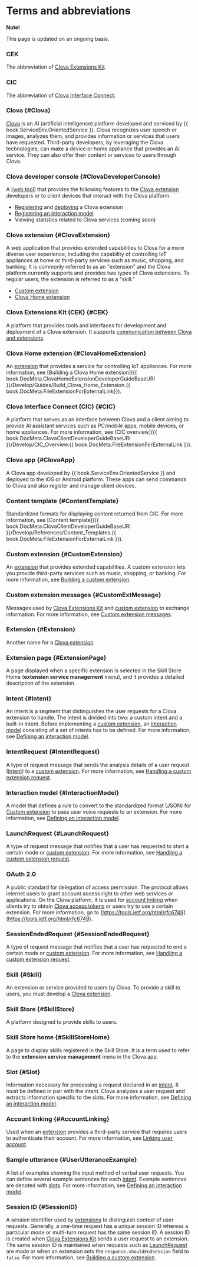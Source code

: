 <!-- Note! This content includes shared parts. Therefore, when you update this file, you should beware of synchronization. -->

<!-- Start of the shared content: Glossary -->

# Terms and abbreviations

<div class="note">
  <p><strong>Note!</strong></p>
  <p>This page is updated on an ongoing basis.</p>
</div>

### CEK
The abbreviation of [Clova Extensions Kit](#CEK).

### CIC
The abbreviation of [Clova Interface Connect](#CIC).

### Clova {#Clova}
[Clova](https://clova.ai) is an AI (artificial intelligence) platform developed and serviced by {{ book.ServiceEnv.OrientedService }}. Clova recognizes user speech or images, analyzes them, and provides information or services that users have requested. Third-party developers, by leveraging the Clova technologies, can make a device or home appliance that provides an AI service. They can also offer their content or services to users through Clova.

### Clova developer console {#ClovaDeveloperConsole}
A <a target="_blank" href="{{ book.ServiceEnv.DeveloperConsoleURI }}">[web tool]</a> that provides the following features to the [Clova extension](#ClovaExtension) developers or to client devices that interact with the Clova platform.
* [Registering](/DevConsole/Guides/Register_Custom_Extension.md) and [deploying](/DevConsole/Guides/Deploy_Custom_Extension.md) a Clova extension
* [Registering an interaction model](/DevConsole/Guides/Register_Interaction_Model.md)
* Viewing statistics related to Clova services (coming soon)

### Clova extension {#ClovaExtension}
A web application that provides extended capabilities to Clova for a more diverse user experience, including the capability of controlling IoT appliances at home or third-party services such as music, shopping, and banking. It is commonly referred to as an "extension" and the Clova platform currently supports and provides two types of Clova extensions. To regular users, the extension is referred to as a "skill."
* [Custom extension](#CustomExtension)
* [Clova Home extension](#ClovaHomeExtension)

### Clova Extensions Kit (CEK) {#CEK}
A platform that provides tools and interfaces for development and deployment of a Clova extension. It supports [communication between Clova and extensions](/Develop/CEK_Overview.md).

### Clova Home extension {#ClovaHomeExtension}
An [extension](#ClovaExtension) that provides a service for controlling IoT appliances. For more information, see [Building a Clova Home extension]({{ book.DocMeta.ClovaHomeExtensionDeveloperGuideBaseURI }}/Develop/Guides/Build_Clova_Home_Extension.{{ book.DocMeta.FileExtensionForExternalLink}}).

### Clova Interface Connect (CIC) {#CIC}
A platform that serves as an interface between Clova and a client aiming to provide AI assistant services such as PC/mobile apps, mobile devices, or home appliances. For more information, see [CIC overview]({{ book.DocMeta.ClovaClientDeveloperGuideBaseURI }}/Develop/CIC_Overview.{{ book.DocMeta.FileExtensionForExternalLink }}).

### Clova app {#ClovaApp}

A Clova app developed by {{ book.ServiceEnv.OrientedService }} and deployed to the iOS or Android platform. These apps can send commands to Clova and also register and manage client devices.

### Content template {#ContentTemplate}
Standardized formats for displaying content returned from CIC. For more information, see [Content template]({{ book.DocMeta.ClovaClientDeveloperGuideBaseURI }}/Develop/References/Content_Templates.{{ book.DocMeta.FileExtensionForExternalLink }}).

### Custom extension {#CustomExtension}
An [extension](#ClovaExtension) that provides extended capabilities. A custom extension lets you provide third-party services such as music, shopping, or banking. For more information, see [Building a custom extension](/Develop/Guides/Build_Custom_Extension.md).

### Custom extension messages {#CustomExtMessage}
Messages used by [Clova Extensions Kit](#CEK) and [custom extension](#CustomExtension) to exchange information. For more information, see [Custom extension messages](/Develop/References/Custom_Extension_Message.md).

### Extension {#Extension}
Another name for a [Clova extension](#ClovaExtension)

### Extension page {#ExtensionPage}

A page displayed when a specific extension is selected in the Skill Store Home (**extension service management** menu), and it provides a detailed description of the extension.

### Intent {#Intent}
An intent is a segment that distinguishes the user requests for a Clova extension to handle. The intent is divided into two: a custom intent and a built-in intent. Before implementing a [custom extension](#CustomExtension), an [interaction model](#InteractionModel) consisting of a set of intents has to be defined. For more information, see [Defining an interaction model](/Design/Design_Custom_Extension.md#DefineInteractionModel).

### IntentRequest {#IntentRequest}

A type of request message that sends the analysis details of a user request ([Intent](#Intent)) to a [custom extension](#CustomExtension). For more information, see [Handling a custom extension request](/Develop/Guides/Build_Custom_Extension.md#HandleCustomExtensionRequest).

### Interaction model {#InteractionModel}
A model that defines a rule to convert to the standardized format (JSON) for [Custom extension](#CustomExtension) to pass user voice requests to an extension. For more information, see [Defining an interaction model](/Design/Design_Custom_Extension.md#DefineInteractionModel).

### LaunchRequest {#LaunchRequest}
A type of request message that notifies that a user has requested to start a certain mode or [custom extension](#CustomExtension). For more information, see [Handling a custom extension request](/Develop/Guides/Build_Custom_Extension.md#HandleCustomExtensionRequest).

### OAuth 2.0
A public standard for delegation of access permission. The protocol allows internet users to grant account access right to other web services or applications. On the Clova platform, it is used for [account linking](/Develop/Guides/Link_User_Account.md) when clients try to obtain [Clova access tokens](#ClovaAccessToken) or users try to use a certain extension. For more information, go to [https://tools.ietf.org/html/rfc6749](https://tools.ietf.org/html/rfc6749).

### SessionEndedRequest {#SessionEndedRequest}
A type of request message that notifies that a user has requested to end a certain mode or [custom extension](#CustomExtension). For more information, see [Handling a custom extension request](/Develop/Guides/Build_Custom_Extension.md#HandleCustomExtensionRequest).

### Skill {#Skill}

An extension or service provided to users by Clova. To provide a skill to users, you must develop a [Clova extension](#ClovaExtension).

### Skill Store {#SkillStore}

A platform designed to provide skills to users.

### Skill Store home {#SkillStoreHome}

A page to display skills registered in the Skill Store. It is a term used to refer to the **extension service management** menu in the Clova app.

### Slot {#Slot}
Information necessary for processing a request declared in an [intent](#Intent). It must be defined in pair with the intent. Clova analyzes a user request and extracts information specific to the slots. For more information, see [Defining an interaction model](/Design/Design_Custom_Extension.md#DefineInteractionModel).

### Account linking {#AccountLinking}
Used when an [extension](#ClovaExtension) provides a third-party service that requires users to authenticate their account. For more information, see [Linking user account](/Develop/Guides/Link_User_Account.md).

### Sample utterance {#UserUtteranceExample}

A list of examples showing the input method of verbal user requests. You can define several example sentences for each [intent](#Intent). Example sentences are denoted with [slots](#Slot). For more information, see [Defining an interaction model](/Design/Design_Custom_Extension.md#DefineInteractionModel).

### Session ID {#SessionID}
A session identifier used by [extensions](#ClovaExtension) to distinguish context of user requests. Generally, a one-time request has a unique session ID whereas a particular mode or multi-turn request has the same session ID. A session ID is created when [Clova Extensions Kit](#CEK) sends a user request to an extension. The same session ID is maintained when requests such as [LaunchRequest](#LaunchRequest) are made or when an extension sets the `response.shouldEndSession` field to `false`. For more information, see [Building a custom extension](/Develop/Guides/Build_Custom_Extension.md).

<!-- End of the shared content -->

